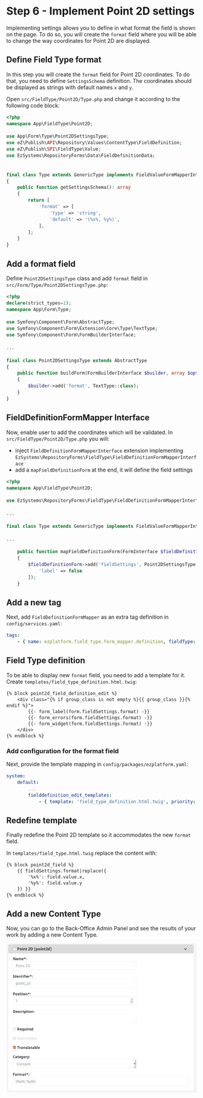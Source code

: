 # Step 6 - Implement Point 2D settings

Implementing settings allows you to define in what format the field is shown on the page.
To do so, you will create the `format` field where you will be able to change the way coordinates for Point 2D are displayed.

## Define Field Type format

In this step you will create the `format` field for Point 2D coordinates.
To do that, you need to define `SettingsSchema` definition.
The coordinates should be displayed as strings with default names `x` and `y`.

Open `src/FieldType/Point2D/Type.php` and change it according to the following code block:

```php
<?php
namespace App\FieldType\Point2D;

use App\Form\Type\Point2DSettingsType;
use eZ\Publish\API\Repository\Values\ContentType\FieldDefinition;
use eZ\Publish\SPI\FieldType\Value;
use EzSystems\RepositoryForms\Data\FieldDefinitionData;


final class Type extends GenericType implements FieldValueFormMapperInterface
{
    public function getSettingsSchema(): array
    {
        return [
            'format' => [
                'type' => 'string',
                'default' => '(%x%, %y%)',
            ],
        ];
    }
}
```

## Add a format field

Define `Point2DSettingsType` class and add `format` field in `src/Form/Type/Point2DSettingsType.php`:

```php
<?php
declare(strict_types=1);
namespace App\Form\Type;

use Symfony\Component\Form\AbstractType;
use Symfony\Component\Form\Extension\Core\Type\TextType;
use Symfony\Component\Form\FormBuilderInterface;

...

final class Point2DSettingsType extends AbstractType
{
    public function buildForm(FormBuilderInterface $builder, array $options)
    {
        $builder->add('format', TextType::class);
    }
}
```

## FieldDefinitionFormMapper Interface

Now, enable user to add the coordinates which will be validated.
In `src/FieldType/Point2D/Type.php` you will:
 
- inject `FieldDefinitionFormMapperInterface` extension implementing `EzSystems\RepositoryForms\FieldType\FieldDefinitionFormMapperInterface`
- add a `mapFieldDefinitionForm` at the end, it will define the field settings

```php
<?php
namespace App\FieldType\Point2D;

use EzSystems\RepositoryForms\FieldType\FieldDefinitionFormMapperInterface;

...

final class Type extends GenericType implements FieldValueFormMapperInterface, FieldDefinitionFormMapperInterface

...

    public function mapFieldDefinitionForm(FormInterface $fieldDefinitionForm, FieldDefinitionData $data)
    {
        $fieldDefinitionForm->add('fieldSettings', Point2DSettingsType::class, [
            'label' => false
        ]);
    }
```

## Add a new tag

Next, add `FieldDefinitionFormMapper` as an extra tag definition in `config/services.yaml`:

```yaml
tags:
    - { name: ezplatform.field_type.form_mapper.definition, fieldType: point2d }
```

## Field Type definition

To be able to display new `format` field, you need to add a template for it.
Create `templates/field_type_definition.html.twig`:

```html+twig
{% block point2d_field_definition_edit %}
    <div class="{% if group_class is not empty %}{{ group_class }}{% endif %}">
        {{- form_label(form.fieldSettings.format) -}}
        {{- form_errors(form.fieldSettings.format) -}}
        {{- form_widget(form.fieldSettings.format) -}}
    </div>
{% endblock %}
```

### Add configuration for the format field

Next, provide the template mapping in `config/packages/ezplatform.yaml`:

```yaml
system:
    default:
        ...
        fielddefinition_edit_templates:
            - { template: 'field_type_definition.html.twig', priority: 0 }
```

## Redefine template

Finally redefine the Point 2D template so it accommodates the new `format` field.

In `templates/field_type.html.twig` replace the content with:

```html+twig
{% block point2d_field %}
    {{ fieldSettings.format|replace({
        '%x%': field.value.x,
        '%y%': field.value.y
    }) }}
{% endblock %}
```

## Add a new Content Type

Now, you can go to the Back-Office Admin Panel and see the results of your work by adding a new Content Type.

![Point 2D definition with format field](img/field_definition_format_field.png)
